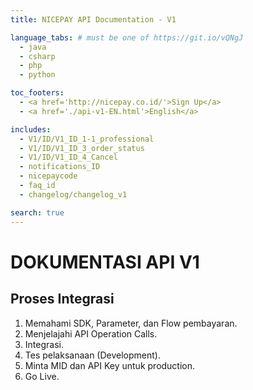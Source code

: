 ```yaml
---
title: NICEPAY API Documentation - V1

language_tabs: # must be one of https://git.io/vQNgJ
  - java
  - csharp
  - php
  - python

toc_footers:
  - <a href='http://nicepay.co.id/'>Sign Up</a>
  - <a href='./api-v1-EN.html'>English</a>

includes:
  - V1/ID/V1_ID_1-1_professional
  - V1/ID/V1_ID_3_order_status
  - V1/ID/V1_ID_4_Cancel
  - notifications_ID
  - nicepaycode
  - faq_id
  - changelog/changelog_v1

search: true
---
```

# DOKUMENTASI API V1

## Proses Integrasi
<ol type="1">
  <li>Memahami SDK, Parameter, dan Flow pembayaran.</li>
  <li>Menjelajahi API Operation Calls.</li>
  <li>Integrasi.</li>
  <li>Tes pelaksanaan (Development).</li>
  <li>Minta MID dan API Key untuk production.</li>
  <li>Go Live.</li>
</ol>
